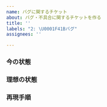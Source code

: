 ```yaml
---
name: バグに関するチケット
about: バグ・不具合に関するチケットを作る
title: ''
labels: "2: \U0001F41Bバグ"
assignees: ''

---
```


### 今の状態
<!-- バグ・不具合の状態 -->

### 理想の状態
<!-- 正常に動作した場合にどのような挙動をするか -->

<!-- 以下任意 -->
### 再現手順
<!-- バグ・不具合を再現したときの手順  -->
